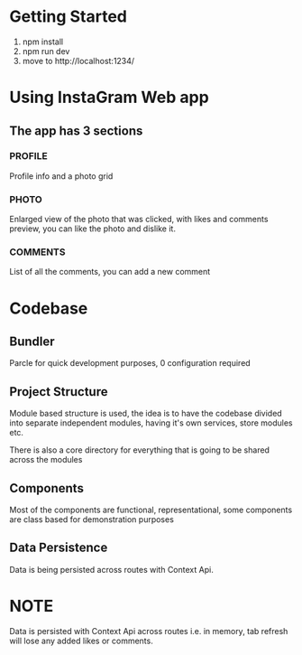# Getting Started

1. npm install
2. npm run dev
3. move to http://localhost:1234/

# Using InstaGram Web app

## The app has 3 sections

### PROFILE

Profile info and a photo grid

### PHOTO

Enlarged view of the photo that was clicked, with likes and comments preview, you can like the photo and dislike it.

### COMMENTS

List of all the comments, you can add a new comment

# Codebase

## Bundler

Parcle for quick development purposes, 0 configuration required

## Project Structure

Module based structure is used, the idea is to have the codebase divided into separate independent modules, having it's own services, store modules etc.

There is also a core directory for everything that is going to be shared across the modules

## Components

Most of the components are functional, representational, some components are class based for demonstration purposes

## Data Persistence

Data is being persisted across routes with Context Api.

# NOTE

Data is persisted with Context Api across routes i.e. in memory, tab refresh will lose any added likes or comments.
